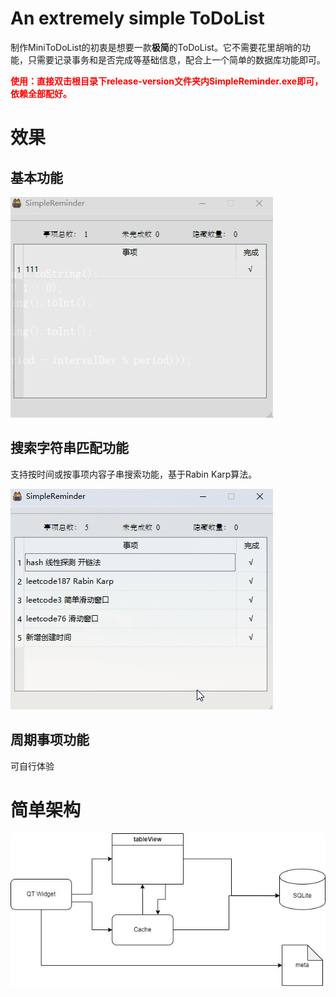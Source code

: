 # An extremely simple ToDoList

制作MiniToDoList的初衷是想要一款**极简**的ToDoList。它不需要花里胡哨的功能，只需要记录事务和是否完成等基础信息，配合上一个简单的数据库功能即可。

<strong style="color:red;">使用：直接双击根目录下release-version文件夹内SimpleReminder.exe即可，依赖全部配好。</strong>

# 效果

## 基本功能

![demo](README.assets/demo.gif)

## 搜索字符串匹配功能

支持按时间或按事项内容子串搜索功能，基于Rabin Karp算法。

![search](README.assets/search.gif)

## 周期事项功能

可自行体验

# 简单架构

![structure](README.assets/structure.jpg)